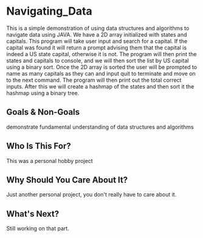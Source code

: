 # Navigating_Data 

This is a simple demonstration of using data structures and algorithms to navigate data using JAVA. We have a 2D array initialized with states and capitals. This program will take user input and search for a capital. If the capital was found it will return a prompt advising them that the capital is indeed a US state capital, otherwise it is not. The program will then print the states and capitals to console, and we will then sort the list by US capital using a binary sort. Once the 2D array is sorted the user will be prompted to name as many capitals as they can and input quit to terminate and move on to the next command. The program will then print out the total correct inputs. After this we will create a hashmap of the states and then sort it the hashmap using a binary tree.

## Goals & Non-Goals
demonstrate fundamental understanding of data structures and algorithms

## Who Is This For? 
This was a personal hobby project

## Why Should You Care About It? 
Just another personal project, you don't really have to care about it.


## What's Next? 
Still working on that part.

